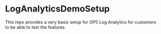 # LogAnalyticsDemoSetup
This repo provides a very basic setup for OP5 Log Analytics for customers to be able to test the features.

